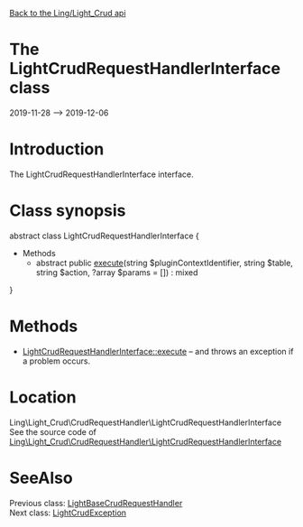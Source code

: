 [Back to the Ling/Light_Crud api](https://github.com/lingtalfi/Light_Crud/blob/master/doc/api/Ling/Light_Crud.md)



The LightCrudRequestHandlerInterface class
================
2019-11-28 --> 2019-12-06






Introduction
============

The LightCrudRequestHandlerInterface interface.



Class synopsis
==============


abstract class <span class="pl-k">LightCrudRequestHandlerInterface</span>  {

- Methods
    - abstract public [execute](https://github.com/lingtalfi/Light_Crud/blob/master/doc/api/Ling/Light_Crud/CrudRequestHandler/LightCrudRequestHandlerInterface/execute.md)(string $pluginContextIdentifier, string $table, string $action, ?array $params = []) : mixed

}






Methods
==============

- [LightCrudRequestHandlerInterface::execute](https://github.com/lingtalfi/Light_Crud/blob/master/doc/api/Ling/Light_Crud/CrudRequestHandler/LightCrudRequestHandlerInterface/execute.md) &ndash; and throws an exception if a problem occurs.





Location
=============
Ling\Light_Crud\CrudRequestHandler\LightCrudRequestHandlerInterface<br>
See the source code of [Ling\Light_Crud\CrudRequestHandler\LightCrudRequestHandlerInterface](https://github.com/lingtalfi/Light_Crud/blob/master/CrudRequestHandler/LightCrudRequestHandlerInterface.php)



SeeAlso
==============
Previous class: [LightBaseCrudRequestHandler](https://github.com/lingtalfi/Light_Crud/blob/master/doc/api/Ling/Light_Crud/CrudRequestHandler/LightBaseCrudRequestHandler.md)<br>Next class: [LightCrudException](https://github.com/lingtalfi/Light_Crud/blob/master/doc/api/Ling/Light_Crud/Exception/LightCrudException.md)<br>
